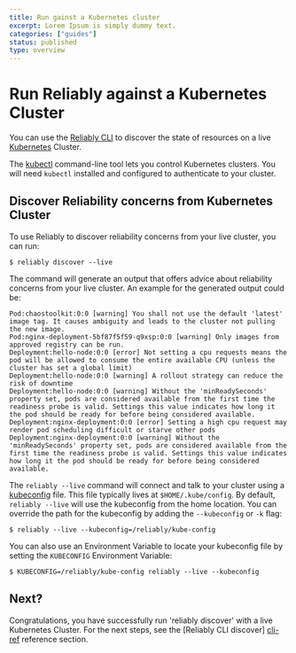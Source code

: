 ```yaml
---
title: Run gainst a Kubernetes cluster
excerpt: Lorem Ipsum is simply dummy text.
categories: ["guides"]
status: published
type: overview
---
```

# Run Reliably against a Kubernetes Cluster

You can use the [Reliably CLI][reliablyCLI] to discover the state of resources
on a live [Kubernetes](https://kubernetes.io/docs/home/) Cluster.

The [kubectl](https://kubernetes.io/docs/reference/kubectl/overview/)
command-line tool lets you control Kubernetes clusters. You will need `kubectl`
installed and configured to authenticate to your cluster.

[reliablyCLI]: https://github.com/reliablyhq/cli/

## Discover Reliability concerns from Kubernetes Cluster

To use Reliably to discover reliability concerns from your live cluster, you can
run:

```
$ reliably discover --live
```

The command will generate an output that offers advice about reliability concerns from your live cluster. An example for the generated output could be:

```
Pod:chaostoolkit:0:0 [warning] You shall not use the default 'latest' image tag. It causes ambiguity and leads to the cluster not pulling the new image.
Pod:nginx-deployment-5bf87f5f59-q9xsp:0:0 [warning] Only images from approved registry can be run.
Deployment:hello-node:0:0 [error] Not setting a cpu requests means the pod will be allowed to consume the entire available CPU (unless the cluster has set a global limit)
Deployment:hello-node:0:0 [warning] A rollout strategy can reduce the risk of downtime
Deployment:hello-node:0:0 [warning] Without the 'minReadySeconds' property set, pods are considered available from the first time the readiness probe is valid. Settings this value indicates how long it the pod should be ready for before being considered available.
Deployment:nginx-deployment:0:0 [error] Setting a high cpu request may render pod scheduling difficult or starve other pods
Deployment:nginx-deployment:0:0 [warning] Without the 'minReadySeconds' property set, pods are considered available from the first time the readiness probe is valid. Settings this value indicates how long it the pod should be ready for before being considered available.
```

The `reliably --live` command will connect and talk to your cluster using a
 [kubeconfig][kubeconfig] file. This file typically lives at
 `$HOME/.kube/config`. By default, `reliably --live` will use the kubeconfig
 from the home location. You can override the path for the kubeconfig by adding
 the `--kubeconfig` or `-k` flag:

```
$ reliably --live --kubeconfig=/reliably/kube-config
```
You can also use an Environment Variable to locate your kubeconfig file by
setting the `KUBECONFIG` Environment Variable:

```
$ KUBECONFIG=/reliably/kube-config reliably --live --kubeconfig
```

## Next?

Congratulations, you have successfully run 'reliably discover' with a live
 Kubernetes Cluster. For the next steps, see the [Reliably CLI discover]
 [cli-ref] reference section.

[cli-ref]: /docs/reference/cli/reliably-discover/

[kubeconfig]: https://kubernetes.io/docs/concepts/configuration/organize-cluster-access-kubeconfig/
